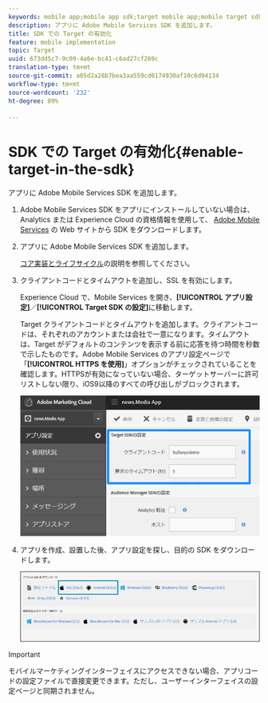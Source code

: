 ```yaml
---
keywords: mobile app;mobile app sdk;target mobile app;mobile target sdk;mobile app sdk;enable target in sdk
description: アプリに Adobe Mobile Services SDK を追加します。
title: SDK での Target の有効化
feature: mobile implementation
topic: Target
uuid: 673dd5c7-9c09-4a6e-bc41-c6ad27cf269c
translation-type: tm+mt
source-git-commit: a05d2a28b7bea3aa559cd0174930af10c6d94134
workflow-type: tm+mt
source-wordcount: '232'
ht-degree: 89%

---
```



# SDK での Target の有効化{#enable-target-in-the-sdk}

アプリに Adobe Mobile Services SDK を追加します。

1. Adobe Mobile Services SDK をアプリにインストールしていない場合は、Analytics または Experience Cloud の資格情報を使用して、 [Adobe Mobile Services](https://mobilemarketing.adobe.com) の Web サイトから SDK をダウンロードします。

1. アプリに Adobe Mobile Services SDK を追加します。

   [コア実装とライフサイクル](https://experienceleague.adobe.com/docs/mobile-services/ios/getting-started-ios/dev-qs.html)の説明を参照してください。

1. クライアントコードとタイムアウトを追加し、SSL を有効にします。

   Experience Cloud で、Mobile Services を開き、**[!UICONTROL アプリ設定]**／**[!UICONTROL Target SDK の設定]**&#x200B;に移動します。

   Target クライアントコードとタイムアウトを追加します。クライアントコードは、それぞれのアカウントまたは会社で一意になります。タイムアウトは、Target がデフォルトのコンテンツを表示する前に応答を待つ時間を秒数で示したものです。Adobe Mobile Services のアプリ設定ページで「**[!UICONTROL HTTPS を使用]**」オプションがチェックされていることを確認します。HTTPSが有効になっていない場合、ターゲットサーバーに許可リストしない限り、iOS9以降のすべての呼び出しがブロックされます。

   ![](assets/mobile-clientcode.png)

1. アプリを作成、設置した後、アプリ設定を探し、目的の SDK をダウンロードします。

   ![](assets/download-sdk.png)

>[!IMPORTANT]
>
> モバイルマーケティングインターフェイスにアクセスできない場合、アプリコードの設定ファイルで直接変更できます。ただし、ユーザーインターフェイスの設定ページと同期されません。

